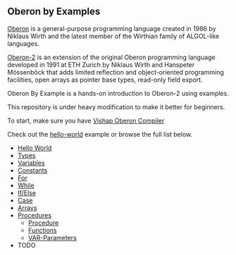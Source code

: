 ## Oberon by Examples

[Oberon](https://en.wikipedia.org/wiki/Oberon_(programming_language)) is a general-purpose programming language created in 1986 by Niklaus Wirth and the latest member of the Wirthian family of ALGOL-like languages.

[Oberon-2](https://en.wikipedia.org/wiki/Oberon-2) is an extension of the original Oberon programming language developed in 1991 at ETH Zurich by Niklaus Wirth and Hanspeter Mössenböck that adds limited reflection and object-oriented programming facilities, open arrays as pointer base types, read-only field export.

Oberon By Example is a hands-on introduction to Oberon-2 using examples.

This repository is under heavy modification to make it better for beginners.

To start, make sure you have [Vishap Oberon Compiler](https://github.com/vishaps/voc)

Check out the [hello-world](https://github.com/vishaps/oberonbyexample/tree/master/hello-world) example or browse the full list below.

- [Hello World](https://github.com/vishaps/oberonbyexample/tree/master/hello-world)
- [Types](https://github.com/vishaps/oberonbyexample/tree/master/value-types)
- [Variables](https://github.com/vishaps/oberonbyexample/tree/master/variables)
- [Constants](https://github.com/vishaps/oberonbyexample/tree/master/constants)
- [For](https://github.com/vishaps/oberonbyexample/tree/master/for)
- [While](https://github.com/vishaps/oberonbyexample/tree/master/while)
- [If/Else](https://github.com/vishaps/oberonbyexample/tree/master/ifelse)
- [Case](https://github.com/vishaps/oberonbyexample/tree/master/case)
- [Arrays](https://github.com/vishaps/oberonbyexample/tree/master/arrays)
- [Procedures](https://github.com/vishaps/oberonbyexample/tree/master/procedures)
	- [Procedure](https://github.com/vishaps/oberonbyexample/tree/master/procedures/procedure)
	- [Functions](https://github.com/vishaps/oberonbyexample/tree/master/procedures/function-procedure)
	- [VAR-Parameters](https://github.com/vishaps/oberonbyexample/tree/master/procedures/var-parameter)
- TODO
